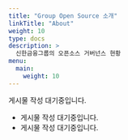 ```yaml
---
title: "Group Open Source 소개"
linkTitle: "About"
weight: 10
type: docs
description: >
  신한금융그룹의 오픈소스 거버넌스 현황
menu:
  main:
    weight: 10
---
```


<!--Start of Tawk.to Script-->
<script type="text/javascript">
  var Tawk_API=Tawk_API||{}, Tawk_LoadStart=new Date();
  (function(){
  var s1=document.createElement("script"),s0=document.getElementsByTagName("script")[0];
  s1.async=true;
  s1.src='https://embed.tawk.to/65efb2738d261e1b5f6c2a19/1hoo525oa';
  s1.charset='UTF-8';
  s1.setAttribute('crossorigin','*');
  s0.parentNode.insertBefore(s1,s0);
  })();
  </script>
  <!--End of Tawk.to Script-->

게시물 작성 대기중입니다.

* 게시물 작성 대기중입니다. 
* 게시물 작성 대기중입니다.

